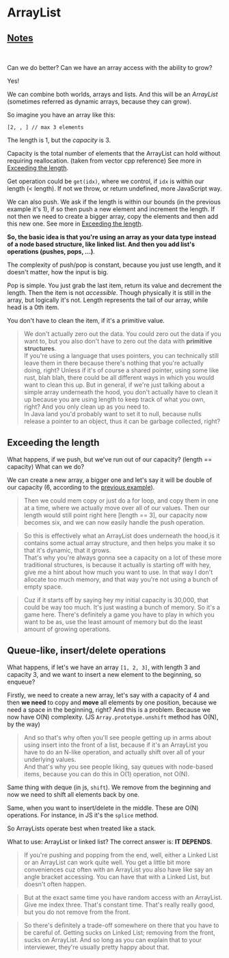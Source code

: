 # ArrayList

## [Notes](./notes.md)
<br>

Can we do better? Can we have an array access with the ability to grow? 

Yes!

We can combine both worlds, arrays and lists. And this will be an *ArrayList* (sometimes referred as dynamic arrays, because they can grow).

So imagine you have an array like this:

<div id="example1">

```text
[2, , ] // max 3 elements
```

</div>

The length is 1, but the *capacity* is 3.

Capacity is the total number of elements that the ArrayList can hold without requiring reallocation. (taken from vector cpp reference) See more in [Exceeding the length](#exceeding-the-length).

Get operation could be `get(idx)`, where we control, if `idx` is within our length (< length). If not we throw, or return undefined, more JavaScript way.

We can also push. We ask if the length is within our bounds (in the previous example it's 1), if so then push a new element and increment the length. If not then we need to create a bigger array, copy the elements and then add this new one. See more in [Exceeding the length](#exceeding-the-length).

**So, the basic idea is that you're using an array as your data type instead of a node based structure, like linked list. And then you add list's operations (pushes, pops, ...)**.

The complexity of push/pop is constant, because you just use length, and it doesn't matter, how the input is big.

Pop is simple. You just grab the last item, return its value and decrement the length. Then the item is not *accessible*. Though physically it is still in the array, but logically it's not. Length represents the tail of our array, while head is a 0th item.

You don't have to clean the item, if it's a primitive value.

> We don't actually zero out the data. You could zero out the data if you want to, but you also don't have to zero out the data with **primitive structures**.  
If you're using a language that uses pointers, you can technically still leave them in there because there's nothing that you're actually doing, right? Unless if it's of course a shared pointer, using some like rust, blah blah, there could be all different ways in which you would want to clean this up.
But in general, if we're just talking about a simple array underneath the hood, you don't actually have to clean it up because you are using length to keep track of what you own, right? And you only clean up as you need to.  
In Java land you'd probably want to set it to null, because nulls release a pointer to an object, thus it can be garbage collected, right?

## Exceeding the length

What happens, if we push, but we've run out of our capacity? (length == capacity) What can we do? 

We can create a new array, a bigger one and let's say it will be double of our capacity (6, according to the [previous example](#example1)).

> Then we could mem copy or just do a for loop, and copy them in one at a time, where we actually move over all of our values. Then our length would still point right here [length == 3], our capacity now becomes six, and we can now easily handle the push operation.

> So this is effectively what an ArrayList does underneath the hood,is it contains some actual array structure, and then helps you make it so that it's dynamic, that it grows.  
That's why you're always gonna see a capacity on a lot of these more traditional structures, is because it actually is starting off with hey, give me a hint about how much you want to use. In that way I don't allocate too much memory, and that way you're not using a bunch of empty space.

> Cuz if it starts off by saying hey my initial capacity is 30,000, that could be way too much. It's just wasting a bunch of memory. So it's a game here. There's definitely a game you have to play in which you want to be as, use the least amount of memory but do the least amount of growing operations.

## Queue-like, insert/delete operations

What happens, if let's we have an array `[1, 2, 3]`, with length 3 and capacity 3, and we want to insert a new element to the beginning, so enqueue?

Firstly, we need to create a new array, let's say with a capacity of 4 and then **we need** to copy and **move** all elements by one position, because we need a space in the beginning, right? And this is a problem. Because we now have O(N) complexity. (JS `Array.prototype.unshift` method has O(N), by the way)

> And so that's why often you'll see people getting up in arms about using insert into the front of a list, because if it's an ArrayList you have to do an N-like operation, and actually shift over all of your underlying values.  
And that's why you see people liking, say queues with node-based items, because you can do this in O(1) operation, not O(N).

Same thing with deque (in js, `shift`). We remove from the beginning and now we need to shift all elements back by one.

Same, when you want to insert/delete in the middle. These are O(N) operations. For instance, in JS it's the `splice` method.

So ArrayLists operate best when treated like a stack.

What to use: ArrayList or linked list? The correct answer is: **IT DEPENDS**.

> If you're pushing and popping from the end, well, either a Linked List or an ArrayList can work quite well. You get a little bit more conveniences cuz often with an ArrayList you also have like say an angle bracket accessing. You can have that with a Linked List, but doesn't often happen.

> But at the exact same time you have random access with an ArrayList. Give me index three. That's constant time. That's really really good, but you do not remove from the front.

> So there's definitely a trade-off somewhere on there that you have to be careful of. Getting sucks on Linked List; removing from the front, sucks on ArrayList. And so long as you can explain that to your interviewer, they're usually pretty happy about that.